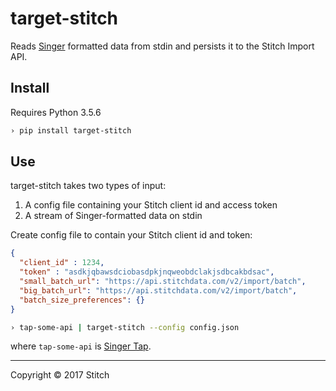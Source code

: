 # target-stitch

Reads [Singer](https://singer.io) formatted data from stdin and persists it to the Stitch Import API.

## Install

Requires Python 3.5.6

```bash
› pip install target-stitch
```

## Use

target-stitch takes two types of input:

1. A config file containing your Stitch client id and access token
2. A stream of Singer-formatted data on stdin

Create config file to contain your Stitch client id and token:

```json
{
  "client_id" : 1234,
  "token" : "asdkjqbawsdciobasdpkjnqweobdclakjsdbcakbdsac",
  "small_batch_url": "https://api.stitchdata.com/v2/import/batch",
  "big_batch_url": "https://api.stitchdata.com/v2/import/batch",
  "batch_size_preferences": {}
}
```
```bash
› tap-some-api | target-stitch --config config.json
```

where `tap-some-api` is [Singer Tap](https://singer.io).

---

Copyright &copy; 2017 Stitch
